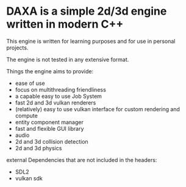 # DAXA is a simple 2d/3d engine written in modern C++
This engine is written for learning purposes and for use in personal projects.

The engine is not tested in any extensive format.

Things the engine aims to provide:
* ease of use
* focus on multithreading friendliness
* a capable easy to use Job System
* fast 2d and 3d vulkan renderers
* (relatively) easy to use vulkan interface for custom rendering and compute
* entity component manager
* fast and flexible GUI library
* audio
* 2d and 3d collision detection
* 2d and 3d physics

external Dependencies that are not included in the headers:
* SDL2 
* vulkan sdk
